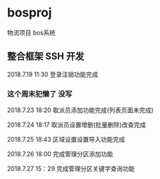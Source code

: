 # bosproj
物流项目 bos系统
## 整合框架 SSH 开发

2018.7.19 11:30 登录注销功能完成

### 这个周末犯懒了 没写

2018.7.23 18:20 取派员添加功能完成(列表页面未完成)

2018.7.24 18:17 取派员设置增删(批量删除)改查完成

2018.7.25 18:43 区域设置设置导入功能完成

2018.7.26 18:00 完成管理分区添加功能    

2018.7.27 15：29 完成管理分区关键字查询功能
